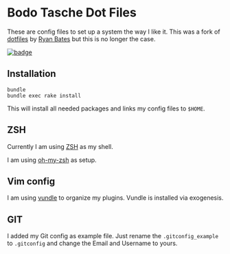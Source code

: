 # Bodo Tasche Dot Files #

These are config files to set up a system the way I like it. This was a
fork of  [dotfiles](http://github.com/ryanb/dotfiles) by [Ryan Bates](http://railscasts.com/)
but this is no longer the case.

[![badge](http://img.shields.io/badge/%F0%9F%9A%80-Created_with_Exogenesis-be1d77.svg)](https://github.com/moonglum/exogenesis)


## Installation ##

    bundle
    bundle exec rake install

This will install all needed packages and links my config files to ``$HOME``.

## ZSH ##

Currently I am  using [ZSH](http://fishshell.com) as my shell.

I am using [oh-my-zsh](https://github.com/robbyrussell/oh-my-zsh/) as setup.

## Vim config ##

I am using [vundle](https://github.com/gmarik/vundle) to organize my plugins. Vundle
is installed via exogenesis.

## GIT ##

I added my Git config as example file. Just rename the
``.gitconfig_example`` to ``.gitconfig`` and change the Email and Username to
yours.
